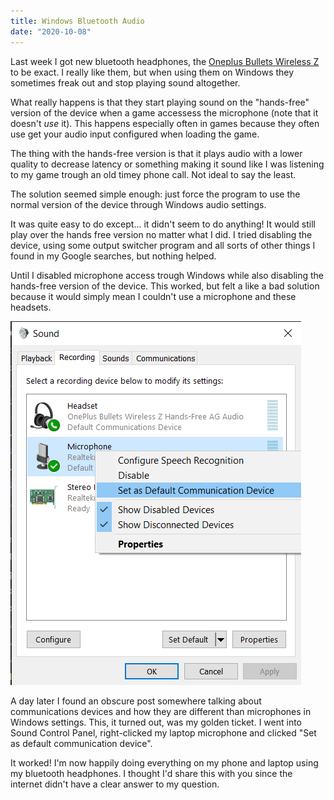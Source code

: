 ```yaml
---
title: Windows Bluetooth Audio
date: "2020-10-08"
---
```


Last week I got new bluetooth headphones, the [Oneplus Bullets Wireless Z](https://www.oneplus.com/nl/product/oneplus-bullets-wireless-z) to be exact. I really like them, but when using them on Windows they sometimes freak out and stop playing sound altogether.

What really happens is that they start playing sound on the "hands-free" version of the device when a game accessess the microphone (note that it doesn't *use* it). This happens especially often in games because they often use get your audio input configured when loading the game.

The thing with the hands-free version is that it plays audio with a lower quality to decrease latency or something making it sound like I was listening to my game trough an old timey phone call. Not ideal to say the least.

The solution seemed simple enough: just force the program to use the normal version of the device through Windows audio settings.

It was quite easy to do except... it didn't seem to do anything! It would still play over the hands free version no matter what I did. I tried disabling the device, using some output switcher program and all sorts of other things I found in my Google searches, but nothing helped.

Until I disabled microphone access trough Windows while also disabling the hands-free version of the device. This worked, but felt a like a bad solution because it would simply mean I couldn't use a microphone and these headsets.

![Sound Control Panel](sound-control-panel.png)

A day later I found an obscure post somewhere talking about communications devices and how they are different than microphones in Windows settings. This, it turned out, was my golden ticket. I went into Sound Control Panel, right-clicked my laptop microphone and clicked "Set as default communication device".

It worked! I'm now happily doing everything on my phone and laptop using my bluetooth headphones. I thought I'd share this with you since the internet didn't have a clear answer to my question.
